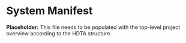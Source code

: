 # System Manifest

**Placeholder:** This file needs to be populated with the top-level project overview according to the HDTA structure.
